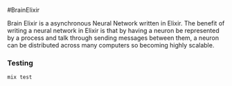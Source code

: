#BrainElixir

Brain Elixir is a asynchronous Neural Network written in Elixir. The benefit of writing a neural network in Elixir is that by having a neuron be represented by a process and talk through sending messages between them, a neuron can be distributed across many computers so becoming highly scalable.

### Testing

```
mix test
```
